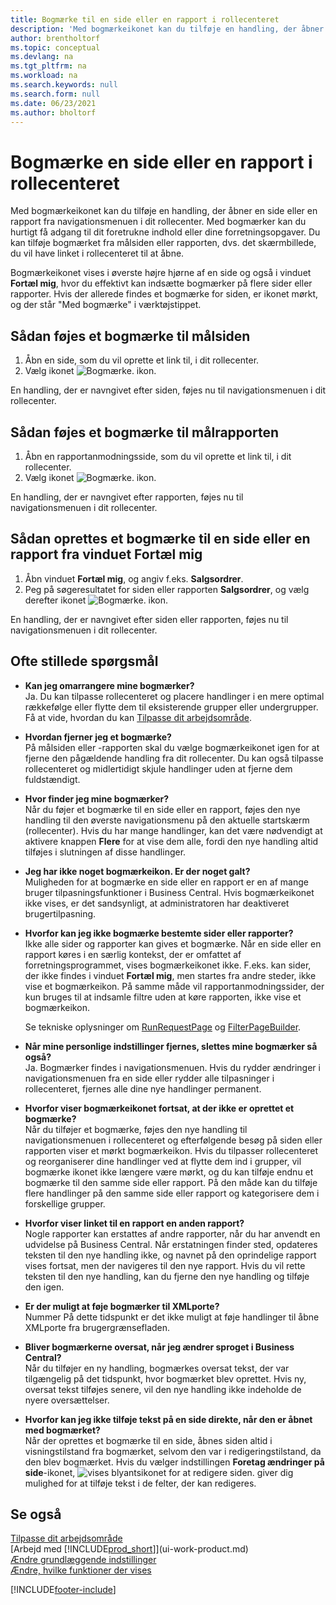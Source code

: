 ```yaml
---
title: Bogmærke til en side eller en rapport i rollecenteret
description: 'Med bogmærkeikonet kan du tilføje en handling, der åbner en side eller en rapport fra navigationsmenuen i dit rollecenter.'
author: brentholtorf
ms.topic: conceptual
ms.devlang: na
ms.tgt_pltfrm: na
ms.workload: na
ms.search.keywords: null
ms.search.form: null
ms.date: 06/23/2021
ms.author: bholtorf
---
```


# Bogmærke en side eller en rapport i rollecenteret
Med bogmærkeikonet kan du tilføje en handling, der åbner en side eller en rapport fra navigationsmenuen i dit rollecenter. Med bogmærker kan du hurtigt få adgang til dit foretrukne indhold eller dine forretningsopgaver. Du kan tilføje bogmærket fra målsiden eller rapporten, dvs. det skærmbillede, du vil have linket i rollecenteret til at åbne.

Bogmærkeikonet vises i øverste højre hjørne af en side og også i vinduet **Fortæl mig**, hvor du effektivt kan indsætte bogmærker på flere sider eller rapporter. Hvis der allerede findes et bogmærke for siden, er ikonet mørkt, og der står "Med bogmærke" i værktøjstippet.

## Sådan føjes et bogmærke til målsiden
1. Åbn en side, som du vil oprette et link til, i dit rollecenter.
2. Vælg ikonet ![Bogmærke.](media/ui_bookmark_icon.png "Bogmærke") ikon.

En handling, der er navngivet efter siden, føjes nu til navigationsmenuen i dit rollecenter.

## Sådan føjes et bogmærke til målrapporten
1. Åbn en rapportanmodningsside, som du vil oprette et link til, i dit rollecenter.
2. Vælg ikonet ![Bogmærke.](media/ui_bookmark_icon.png "Bogmærke") ikon.

En handling, der er navngivet efter rapporten, føjes nu til navigationsmenuen i dit rollecenter.

## Sådan oprettes et bogmærke til en side eller en rapport fra vinduet Fortæl mig
1. Åbn vinduet **Fortæl mig**, og angiv f.eks. **Salgsordrer**.
2. Peg på søgeresultatet for siden eller rapporten **Salgsordrer**, og vælg derefter ikonet ![Bogmærke.](media/ui_bookmark_icon.png "Bogmærke") ikon.

En handling, der er navngivet efter siden eller rapporten, føjes nu til navigationsmenuen i dit rollecenter.


## Ofte stillede spørgsmål  

- **Kan jeg omarrangere mine bogmærker?**  
Ja. Du kan tilpasse rollecenteret og placere handlinger i en mere optimal rækkefølge eller flytte dem til eksisterende grupper eller undergrupper.  
Få at vide, hvordan du kan [Tilpasse dit arbejdsområde](ui-personalization-user.md).

- **Hvordan fjerner jeg et bogmærke?**  
På målsiden eller -rapporten skal du vælge bogmærkeikonet igen for at fjerne den pågældende handling fra dit rollecenter. Du kan også tilpasse rollecenteret og midlertidigt skjule handlinger uden at fjerne dem fuldstændigt.

- **Hvor finder jeg mine bogmærker?**  
Når du føjer et bogmærke til en side eller en rapport, føjes den nye handling til den øverste navigationsmenu på den aktuelle startskærm (rollecenter). Hvis du har mange handlinger, kan det være nødvendigt at aktivere knappen **Flere** for at vise dem alle, fordi den nye handling altid tilføjes i slutningen af disse handlinger.
<!-- Should we add a screenshot here? -->

- **Jeg har ikke noget bogmærkeikon. Er der noget galt?**  
Muligheden for at bogmærke en side eller en rapport er en af mange bruger tilpasningsfunktioner i Business Central. Hvis bogmærkeikonet ikke vises, er det sandsynligt, at administratoren har deaktiveret brugertilpasning.

- **Hvorfor kan jeg ikke bogmærke bestemte sider eller rapporter?**  
Ikke alle sider og rapporter kan gives et bogmærke. Når en side eller en rapport køres i en særlig kontekst, der er omfattet af forretningsprogrammet, vises bogmærkeikonet ikke. F.eks. kan sider, der ikke findes i vinduet **Fortæl mig**, men startes fra andre steder, ikke vise et bogmærkeikon. På samme måde vil rapportanmodningssider, der kun bruges til at indsamle filtre uden at køre rapporten, ikke vise et bogmærkeikon.

  Se tekniske oplysninger om [RunRequestPage](/dynamics365/business-central/dev-itpro/developer/methods-auto/report/reportinstance-runrequestpage-method) og [FilterPageBuilder](/dynamics365/business-central/dev-itpro/developer/methods-auto/filterpagebuilder/filterpagebuilder-data-type).

- **Når mine personlige indstillinger fjernes, slettes mine bogmærker så også?**  
Ja. Bogmærker findes i navigationsmenuen. Hvis du rydder ændringer i navigationsmenuen fra en side eller rydder alle tilpasninger i rollecenteret, fjernes alle dine nye handlinger permanent.

- **Hvorfor viser bogmærkeikonet fortsat, at der ikke er oprettet et bogmærke?**  
Når du tilføjer et bogmærke, føjes den nye handling til navigationsmenuen i rollecenteret og efterfølgende besøg på siden eller rapporten viser et mørkt bogmærkeikon. Hvis du tilpasser rollecenteret og reorganiserer dine handlinger ved at flytte dem ind i grupper, vil bogmærke ikonet ikke længere være mørkt, og du kan tilføje endnu et bogmærke til den samme side eller rapport. På den måde kan du tilføje flere handlinger på den samme side eller rapport og kategorisere dem i forskellige grupper.

- **Hvorfor viser linket til en rapport en anden rapport?**  
Nogle rapporter kan erstattes af andre rapporter, når du har anvendt en udvidelse på Business Central. Når erstatningen finder sted, opdateres teksten til den nye handling ikke, og navnet på den oprindelige rapport vises fortsat, men der navigeres til den nye rapport. Hvis du vil rette teksten til den nye handling, kan du fjerne den nye handling og tilføje den igen.
<!-- For more information on report substitution, see this link UNAVAILABLE AT THIS TIME -->

- **Er der muligt at føje bogmærker til XMLporte?**  
Nummer På dette tidspunkt er det ikke muligt at føje handlinger til åbne XMLporte fra brugergrænsefladen.

- **Bliver bogmærkerne oversat, når jeg ændrer sproget i Business Central?**  
Når du tilføjer en ny handling, bogmærkes oversat tekst, der var tilgængelig på det tidspunkt, hvor bogmærket blev oprettet. Hvis ny, oversat tekst tilføjes senere, vil den nye handling ikke indeholde de nyere oversættelser.

- **Hvorfor kan jeg ikke tilføje tekst på en side direkte, når den er åbnet med bogmærket?**<br> Når der oprettes et bogmærke til en side, åbnes siden altid i visningstilstand fra bogmærket, selvom den var i redigeringstilstand, da den blev bogmærket. Hvis du vælger indstillingen **Foretag ændringer på side**-ikonet, ![vises blyantsikonet for at redigere siden.](media/edit-pencil.png) giver dig mulighed for at tilføje tekst i de felter, der kan redigeres.


## Se også
[Tilpasse dit arbejdsområde](ui-personalization-user.md)  
[Arbejd med [!INCLUDE[prod_short](includes/prod_short.md)]](ui-work-product.md)  
[Ændre grundlæggende indstillinger](ui-change-basic-settings.md)  
[Ændre, hvilke funktioner der vises](ui-experiences.md)  


[!INCLUDE[footer-include](includes/footer-banner.md)]